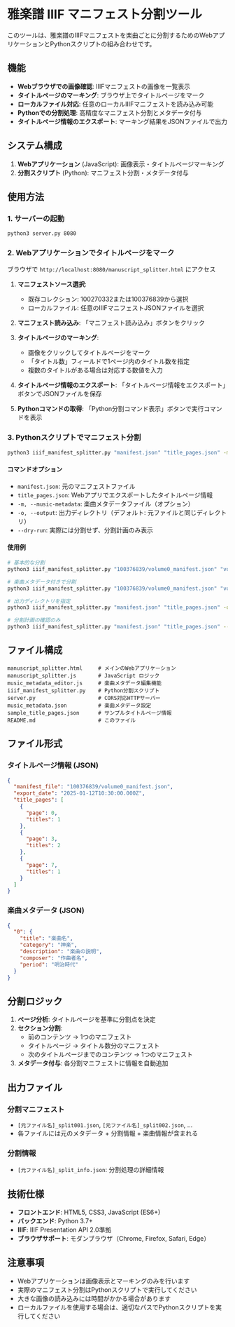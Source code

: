 # 雅楽譜 IIIF マニフェスト分割ツール

このツールは、雅楽譜のIIIFマニフェストを楽曲ごとに分割するためのWebアプリケーションとPythonスクリプトの組み合わせです。

## 機能

- **Webブラウザでの画像確認**: IIIFマニフェストの画像を一覧表示
- **タイトルページのマーキング**: ブラウザ上でタイトルページをマーク
- **ローカルファイル対応**: 任意のローカルIIIFマニフェストを読み込み可能
- **Pythonでの分割処理**: 高精度なマニフェスト分割とメタデータ付与
- **タイトルページ情報のエクスポート**: マーキング結果をJSONファイルで出力

## システム構成

1. **Webアプリケーション** (JavaScript): 画像表示・タイトルページマーキング
2. **分割スクリプト** (Python): マニフェスト分割・メタデータ付与

## 使用方法

### 1. サーバーの起動

```bash
python3 server.py 8080
```

### 2. Webアプリケーションでタイトルページをマーク

ブラウザで `http://localhost:8080/manuscript_splitter.html` にアクセス

1. **マニフェストソース選択**:
   - 既存コレクション: 100270332または100376839から選択
   - ローカルファイル: 任意のIIIFマニフェストJSONファイルを選択

2. **マニフェスト読み込み**: 「マニフェスト読み込み」ボタンをクリック

3. **タイトルページのマーキング**:
   - 画像をクリックしてタイトルページをマーク
   - 「タイトル数」フィールドで1ページ内のタイトル数を指定
   - 複数のタイトルがある場合は対応する数値を入力

4. **タイトルページ情報のエクスポート**: 「タイトルページ情報をエクスポート」ボタンでJSONファイルを保存

5. **Pythonコマンドの取得**: 「Python分割コマンド表示」ボタンで実行コマンドを表示

### 3. Pythonスクリプトでマニフェスト分割

```bash
python3 iiif_manifest_splitter.py "manifest.json" "title_pages.json" -m "music_metadata.json"
```

#### コマンドオプション

- `manifest.json`: 元のマニフェストファイル
- `title_pages.json`: Webアプリでエクスポートしたタイトルページ情報
- `-m, --music-metadata`: 楽曲メタデータファイル（オプション）
- `-o, --output`: 出力ディレクトリ（デフォルト: 元ファイルと同じディレクトリ）
- `--dry-run`: 実際には分割せず、分割計画のみ表示

#### 使用例

```bash
# 基本的な分割
python3 iiif_manifest_splitter.py "100376839/volume0_manifest.json" "volume0_title_pages.json"

# 楽曲メタデータ付きで分割
python3 iiif_manifest_splitter.py "100376839/volume0_manifest.json" "volume0_title_pages.json" -m "music_metadata.json"

# 出力ディレクトリを指定
python3 iiif_manifest_splitter.py "manifest.json" "title_pages.json" -o "./split_output"

# 分割計画の確認のみ
python3 iiif_manifest_splitter.py "manifest.json" "title_pages.json" --dry-run
```

## ファイル構成

```
manuscript_splitter.html     # メインのWebアプリケーション
manuscript_splitter.js       # JavaScript ロジック
music_metadata_editor.js     # 楽曲メタデータ編集機能
iiif_manifest_splitter.py    # Python分割スクリプト
server.py                    # CORS対応HTTPサーバー
music_metadata.json          # 楽曲メタデータ設定
sample_title_pages.json      # サンプルタイトルページ情報
README.md                    # このファイル
```

## ファイル形式

### タイトルページ情報 (JSON)

```json
{
  "manifest_file": "100376839/volume0_manifest.json",
  "export_date": "2025-01-12T10:30:00.000Z",
  "title_pages": [
    {
      "page": 0,
      "titles": 1
    },
    {
      "page": 3,
      "titles": 2
    },
    {
      "page": 7,
      "titles": 1
    }
  ]
}
```

### 楽曲メタデータ (JSON)

```json
{
  "0": {
    "title": "楽曲名",
    "category": "神楽",
    "description": "楽曲の説明",
    "composer": "作曲者名",
    "period": "明治時代"
  }
}
```

## 分割ロジック

1. **ページ分析**: タイトルページを基準に分割点を決定
2. **セクション分割**: 
   - 前のコンテンツ → 1つのマニフェスト
   - タイトルページ → タイトル数分のマニフェスト
   - 次のタイトルページまでのコンテンツ → 1つのマニフェスト
3. **メタデータ付与**: 各分割マニフェストに情報を自動追加

## 出力ファイル

### 分割マニフェスト

- `[元ファイル名]_split001.json`, `[元ファイル名]_split002.json`, ...
- 各ファイルには元のメタデータ + 分割情報 + 楽曲情報が含まれる

### 分割情報

- `[元ファイル名]_split_info.json`: 分割処理の詳細情報

## 技術仕様

- **フロントエンド**: HTML5, CSS3, JavaScript (ES6+)
- **バックエンド**: Python 3.7+
- **IIIF**: IIIF Presentation API 2.0準拠
- **ブラウザサポート**: モダンブラウザ（Chrome, Firefox, Safari, Edge）

## 注意事項

- Webアプリケーションは画像表示とマーキングのみを行います
- 実際のマニフェスト分割はPythonスクリプトで実行してください
- 大きな画像の読み込みには時間がかかる場合があります
- ローカルファイルを使用する場合は、適切なパスでPythonスクリプトを実行してください
